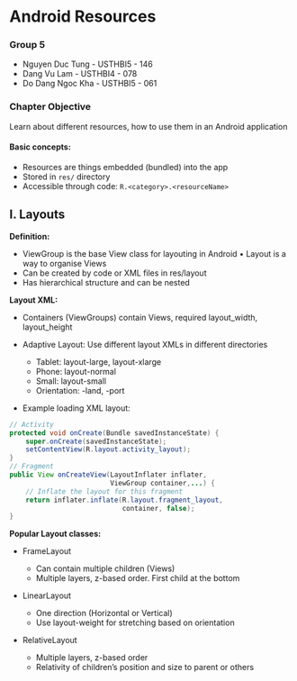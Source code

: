 # Android Resources

### Group 5
* Nguyen Duc Tung - USTHBI5 - 146
* Dang Vu Lam - USTHBI4 - 078
* Do Dang Ngoc Kha - USTHBI5 - 061

### Chapter Objective

Learn about different resources, how to use them in an Android application

#### Basic concepts:

* Resources are things embedded (bundled) into the app
* Stored in `res/` directory
* Accessible through code: `R.<category>.<resourceName>`

## I. Layouts

**Definition:**

* ViewGroup is the base View class for layouting in Android • Layout is a way to organise Views
* Can be created by code or XML files in res/layout
* Has hierarchical structure and can be nested

**Layout XML:**

* Containers (ViewGroups) contain Views, required layout_width, layout_height
* Adaptive Layout: Use different layout XMLs in different directories
  * Tablet: layout-large, layout-xlarge
  * Phone: layout-normal
  * Small: layout-small
  * Orientation: -land, -port

* Example loading XML layout:
```java
// Activity
protected void onCreate(Bundle savedInstanceState) {
    super.onCreate(savedInstanceState);
    setContentView(R.layout.activity_layout);
}
// Fragment
public View onCreateView(LayoutInflater inflater,
                         ViewGroup container,...) {
    // Inflate the layout for this fragment
    return inflater.inflate(R.layout.fragment_layout,
                            container, false);
}
```

**Popular Layout classes:**

* FrameLayout
  * Can contain multiple children (Views)
  * Multiple layers, z-based order. First child at the bottom

* LinearLayout
  * One direction (Horizontal or Vertical)
  * Use layout-weight for stretching based on orientation

* RelativeLayout
  * Multiple layers, z-based order
  * Relativity of children’s position and size to parent or others
